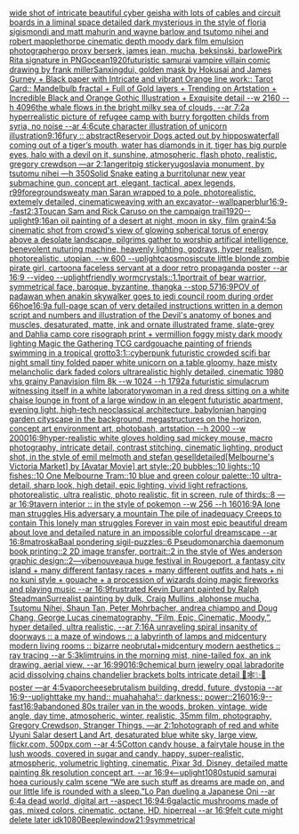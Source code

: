 [wide shot of intricate beautiful cyber geisha with lots of cables and circuit boards in a liminal space detailed dark mysterious in the style of floria sigismondi and matt mahurin and wayne barlow and tsutomo nihei and robert mapplethorpe cinematic depth moody dark film emulsion photograph](https://www.ebank.nz/aiartgenerator?category=wide%2520shot%2520of%2520intricate%2520beautiful%2520cyber%2520geisha%2520with%2520lots%2520of%2520cables%2520and%2520circuit%2520boards%2520in%2520a%2520liminal%2520space%2520detailed%2520dark%2520mysterious%2520in%2520the%2520style%2520of%2520floria%2520sigismondi%2520and%2520matt%2520mahurin%2520and%2520wayne%2520barlow%2520and%2520tsutomo%2520nihei%2520and%2520robert%2520mapplethorpe%2520cinematic%2520depth%2520moody%2520dark%2520film%2520emulsion%2520photograph)[ergo proxy berserk, james jean, mucha, beksinski, barlowe](https://www.ebank.nz/aiartgenerator?category=ergo%2520proxy%2520berserk%2C%2520james%2520jean%2C%2520mucha%2C%2520beksinski%2C%2520barlowe)[Pirk Rita signature in PNG](https://www.ebank.nz/aiartgenerator?category=Pirk%2520Rita%2520signature%2520in%2520PNG)[ocean](https://www.ebank.nz/aiartgenerator?category=ocean)[1920](https://www.ebank.nz/aiartgenerator?category=1920)[futuristic samurai vampire villain comic drawing by frank miller](https://www.ebank.nz/aiartgenerator?category=futuristic%2520samurai%2520vampire%2520villain%2520comic%2520drawing%2520by%2520frank%2520miller)[Sanxingdui, golden mask by Hokusai and James Gurney + Black paper with Intricate and vibrant Orange line work:: Tarot Card:: Mandelbulb fractal + Full of Gold layers + Trending on Artstation + Incredible Black and Orange Gothic Illustration + Exquisite detail  --w 2160  --h 4096](https://www.ebank.nz/aiartgenerator?category=Sanxingdui%2C%2520golden%2520mask%2520by%2520Hokusai%2520and%2520James%2520Gurney%2520%2B%2520Black%2520paper%2520with%2520Intricate%2520and%2520vibrant%2520Orange%2520line%2520work%3A%3A%2520Tarot%2520Card%3A%3A%2520Mandelbulb%2520fractal%2520%2B%2520Full%2520of%2520Gold%2520layers%2520%2B%2520Trending%2520on%2520Artstation%2520%2B%2520Incredible%2520Black%2520and%2520Orange%2520Gothic%2520Illustration%2520%2B%2520Exquisite%2520detail%2520%2520--w%25202160%2520%2520--h%25204096)[the whale flows in the bright milky sea of clouds, --ar 7:2](https://www.ebank.nz/aiartgenerator?category=the%2520whale%2520flows%2520in%2520the%2520bright%2520milky%2520sea%2520of%2520clouds%2C%2520--ar%25207%3A2)[a hyperrealistic picture of refugee camp with burry forgotten childs from syria,  no noise --ar 4:6](https://www.ebank.nz/aiartgenerator?category=a%2520hyperrealistic%2520picture%2520of%2520refugee%2520camp%2520with%2520burry%2520forgotten%2520childs%2520from%2520syria%2C%2520%2520no%2520noise%2520--ar%25204%3A6)[cute character illustration of unicorn illustration](https://www.ebank.nz/aiartgenerator?category=cute%2520character%2520illustration%2520of%2520unicorn%2520illustration)[9:16](https://www.ebank.nz/aiartgenerator?category=9%3A16)[fury :: abstract](https://www.ebank.nz/aiartgenerator?category=fury%2520%3A%3A%2520abstract)[Reservoir Dogs acted out by hippos](https://www.ebank.nz/aiartgenerator?category=Reservoir%2520Dogs%2520acted%2520out%2520by%2520hippos)[waterfall coming out of a tiger’s mouth, water has diamonds in it, tiger has big purple eyes, halo with a devil on it, sunshine, atmospheric, flash photo, realistic, gregory crewdson —ar 2:1](https://www.ebank.nz/aiartgenerator?category=waterfall%2520coming%2520out%2520of%2520a%2520tiger%E2%80%99s%2520mouth%2C%2520water%2520has%2520diamonds%2520in%2520it%2C%2520tiger%2520has%2520big%2520purple%2520eyes%2C%2520halo%2520with%2520a%2520devil%2520on%2520it%2C%2520sunshine%2C%2520atmospheric%2C%2520flash%2520photo%2C%2520realistic%2C%2520gregory%2520crewdson%2520%E2%80%94ar%25202%3A1)[anger](https://www.ebank.nz/aiartgenerator?category=anger)[it](https://www.ebank.nz/aiartgenerator?category=it)[pig sticker](https://www.ebank.nz/aiartgenerator?category=pig%2520sticker)[yugoslavia monument, by tsutomu nihei —h 350](https://www.ebank.nz/aiartgenerator?category=yugoslavia%2520monument%2C%2520by%2520tsutomu%2520nihei%2520%E2%80%94h%2520350)[Solid Snake eating a burrito](https://www.ebank.nz/aiartgenerator?category=Solid%2520Snake%2520eating%2520a%2520burrito)[](https://www.ebank.nz/aiartgenerator?category=)[lunar new year submachine gun, concept art, elegant, tactical, apex legends, r99](https://www.ebank.nz/aiartgenerator?category=lunar%2520new%2520year%2520submachine%2520gun%2C%2520concept%2520art%2C%2520elegant%2C%2520tactical%2C%2520apex%2520legends%2C%2520r99)[foreground](https://www.ebank.nz/aiartgenerator?category=foreground)[sweaty man Saran wrapped to a pole. photorealistic, extemely detailed, cinematic](https://www.ebank.nz/aiartgenerator?category=sweaty%2520man%2520Saran%2520wrapped%2520to%2520a%2520pole.%2520photorealistic%2C%2520extemely%2520detailed%2C%2520cinematic)[weaving with an excavator](https://www.ebank.nz/aiartgenerator?category=weaving%2520with%2520an%2520excavator)[--wallpaper](https://www.ebank.nz/aiartgenerator?category=--wallpaper)[blur](https://www.ebank.nz/aiartgenerator?category=blur)[16:9](https://www.ebank.nz/aiartgenerator?category=16%3A9)[--fast](https://www.ebank.nz/aiartgenerator?category=--fast)[2:3](https://www.ebank.nz/aiartgenerator?category=2%3A3)[Toucan Sam and Rick Caruso on the campaign trail](https://www.ebank.nz/aiartgenerator?category=Toucan%2520Sam%2520and%2520Rick%2520Caruso%2520on%2520the%2520campaign%2520trail)[1920](https://www.ebank.nz/aiartgenerator?category=1920)[--uplight](https://www.ebank.nz/aiartgenerator?category=--uplight)[9:16](https://www.ebank.nz/aiartgenerator?category=9%3A16)[an oil painting of a desert at night, moon in sky, film grain](https://www.ebank.nz/aiartgenerator?category=an%2520oil%2520painting%2520of%2520a%2520desert%2520at%2520night%2C%2520moon%2520in%2520sky%2C%2520film%2520grain)[4:5](https://www.ebank.nz/aiartgenerator?category=4%3A5)[a cinematic shot from crowd's view of glowing spherical torus of energy above a desolate landscape, pilgrims gather to worship artifical intelligence, benevolent nuturing machine, heavenly lighting, godrays, hyper realism, photorealistic, utopian, --w 600 --uplight](https://www.ebank.nz/aiartgenerator?category=a%2520cinematic%2520shot%2520from%2520crowd%27s%2520view%2520of%2520glowing%2520spherical%2520torus%2520of%2520energy%2520above%2520a%2520desolate%2520landscape%2C%2520pilgrims%2520gather%2520to%2520worship%2520artifical%2520intelligence%2C%2520benevolent%2520nuturing%2520machine%2C%2520heavenly%2520lighting%2C%2520godrays%2C%2520hyper%2520realism%2C%2520photorealistic%2C%2520utopian%2C%2520--w%2520600%2520--uplight)[caosmosis](https://www.ebank.nz/aiartgenerator?category=caosmosis)[cute little blonde zombie pirate girl, cartoon](https://www.ebank.nz/aiartgenerator?category=cute%2520little%2520blonde%2520zombie%2520pirate%2520girl%2C%2520cartoon)[a faceless servant at a door retro propaganda poster --ar 16:9 --video --uplight](https://www.ebank.nz/aiartgenerator?category=a%2520faceless%2520servant%2520at%2520a%2520door%2520retro%2520propaganda%2520poster%2520--ar%252016%3A9%2520--video%2520--uplight)[friendly worm](https://www.ebank.nz/aiartgenerator?category=friendly%2520worm)[crystals::1.1](https://www.ebank.nz/aiartgenerator?category=crystals%3A%3A1.1)[portrait of bear warrior, symmetrical face, baroque, byzantine, thangka --stop 57](https://www.ebank.nz/aiartgenerator?category=portrait%2520of%2520bear%2520warrior%2C%2520symmetrical%2520face%2C%2520baroque%2C%2520byzantine%2C%2520thangka%2520--stop%252057)[16:9](https://www.ebank.nz/aiartgenerator?category=16%3A9)[POV of padawan when anakin skywalker goes to jedi council room during order 66](https://www.ebank.nz/aiartgenerator?category=POV%2520of%2520padawan%2520when%2520anakin%2520skywalker%2520goes%2520to%2520jedi%2520council%2520room%2520during%2520order%252066)[hoe](https://www.ebank.nz/aiartgenerator?category=hoe)[16:9](https://www.ebank.nz/aiartgenerator?category=16%3A9)[a full-page scan of very detailed instructions written in a demon script and numbers and illustration of the Devil's anatomy of bones and muscles, desaturated, matte, ink and ornate illustrated frame, slate-grey and Dahlia camp core risograph print + vermillion foggy misty dark moody lighting Magic the Gathering TCG card](https://www.ebank.nz/aiartgenerator?category=a%2520full-page%2520scan%2520of%2520very%2520detailed%2520instructions%2520written%2520in%2520a%2520demon%2520script%2520and%2520numbers%2520and%2520illustration%2520of%2520the%2520Devil%27s%2520anatomy%2520of%2520bones%2520and%2520muscles%2C%2520desaturated%2C%2520matte%2C%2520ink%2520and%2520ornate%2520illustrated%2520frame%2C%2520slate-grey%2520and%2520Dahlia%2520camp%2520core%2520risograph%2520print%2520%2B%2520vermillion%2520foggy%2520misty%2520dark%2520moody%2520lighting%2520Magic%2520the%2520Gathering%2520TCG%2520card)[gouache painting of friends swimming in a tropical grotto](https://www.ebank.nz/aiartgenerator?category=gouache%2520painting%2520of%2520friends%2520swimming%2520in%2520a%2520tropical%2520grotto)[3:1](https://www.ebank.nz/aiartgenerator?category=3%3A1)[::](https://www.ebank.nz/aiartgenerator?category=%3A%3A)[cyberpunk futuristic crowded scifi bar night small tiny folded paper white unicorn on a table gloomy, haze misty melancholic dark faded colors ultrarealistic highly detailed, cinematic 1980 vhs grainy Panavision film 8k --w 1024 --h 1792](https://www.ebank.nz/aiartgenerator?category=cyberpunk%2520futuristic%2520crowded%2520scifi%2520bar%2520night%2520small%2520tiny%2520folded%2520paper%2520white%2520unicorn%2520on%2520a%2520table%2520gloomy%2C%2520haze%2520misty%2520melancholic%2520dark%2520faded%2520colors%2520ultrarealistic%2520highly%2520detailed%2C%2520cinematic%25201980%2520vhs%2520grainy%2520Panavision%2520film%25208k%2520--w%25201024%2520--h%25201792)[a futuristic simulacrum witnessing itself in a white laboratory](https://www.ebank.nz/aiartgenerator?category=a%2520futuristic%2520simulacrum%2520witnessing%2520itself%2520in%2520a%2520white%2520laboratory)[woman in a red dress sitting on a white chaise lounge in front of a large window in an elegent futuristic apartment, evening light, high-tech neoclassical architecture, babylonian hanging garden cityscape in the background, megastructures on the horizon, concept art environment art, photobash, artstation --h 2000 --w 2000](https://www.ebank.nz/aiartgenerator?category=woman%2520in%2520a%2520red%2520dress%2520sitting%2520on%2520a%2520white%2520chaise%2520lounge%2520in%2520front%2520of%2520a%2520large%2520window%2520in%2520an%2520elegent%2520futuristic%2520apartment%2C%2520evening%2520light%2C%2520high-tech%2520neoclassical%2520architecture%2C%2520babylonian%2520hanging%2520garden%2520cityscape%2520in%2520the%2520background%2C%2520megastructures%2520on%2520the%2520horizon%2C%2520concept%2520art%2520environment%2520art%2C%2520photobash%2C%2520artstation%2520--h%25202000%2520--w%25202000)[16:9](https://www.ebank.nz/aiartgenerator?category=16%3A9)[hyper-realistic white gloves holding sad mickey mouse, macro photography,  intricate detail, contrast stitching, cinematic lighting, product shot, in the style of emil melmoth and stefan gesell](https://www.ebank.nz/aiartgenerator?category=hyper-realistic%2520white%2520gloves%2520holding%2520sad%2520mickey%2520mouse%2C%2520macro%2520photography%2C%2520%2520intricate%2520detail%2C%2520contrast%2520stitching%2C%2520cinematic%2520lighting%2C%2520product%2520shot%2C%2520in%2520the%2520style%2520of%2520emil%2520melmoth%2520and%2520stefan%2520gesell)[detailed](https://www.ebank.nz/aiartgenerator?category=detailed)[[Melbourne's Victoria Market] by [Avatar Movie] art style::20 bubbles::10 lights::10 fishes::10 One Melbourne Tram::10 blue and green colour palette::10 ultra-detail, sharp look, high detail, epic lighting, vivid light refractions, photorealistic, ultra realistic, photo realistic, fit in screen, rule of thirds::8 —ar 16:9](https://www.ebank.nz/aiartgenerator?category=%5BMelbourne%27s%2520Victoria%2520Market%5D%2520by%2520%5BAvatar%2520Movie%5D%2520art%2520style%3A%3A20%2520bubbles%3A%3A10%2520lights%3A%3A10%2520fishes%3A%3A10%2520One%2520Melbourne%2520Tram%3A%3A10%2520blue%2520and%2520green%2520colour%2520palette%3A%3A10%2520ultra-detail%2C%2520sharp%2520look%2C%2520high%2520detail%2C%2520epic%2520lighting%2C%2520vivid%2520light%2520refractions%2C%2520photorealistic%2C%2520ultra%2520realistic%2C%2520photo%2520realistic%2C%2520fit%2520in%2520screen%2C%2520rule%2520of%2520thirds%3A%3A8%2520%E2%80%94ar%252016%3A9)[tavern interior :: in the style of pokemon --w 256 --h 160](https://www.ebank.nz/aiartgenerator?category=tavern%2520interior%2520%3A%3A%2520in%2520the%2520style%2520of%2520pokemon%2520--w%2520256%2520--h%2520160)[16:9](https://www.ebank.nz/aiartgenerator?category=16%3A9)[A lone man struggles His adversary a mountain The pile of inadequacy Creeps to contain This lonely man struggles Forever in vain most epic beautiful dream about love and detailed nature in an impossible colorful dreamscape --ar 16:8](https://www.ebank.nz/aiartgenerator?category=A%2520lone%2520man%2520struggles%2520His%2520adversary%2520a%2520mountain%2520The%2520pile%2520of%2520inadequacy%2520Creeps%2520to%2520contain%2520This%2520lonely%2520man%2520struggles%2520Forever%2520in%2520vain%2520most%2520epic%2520beautiful%2520dream%2520about%2520love%2520and%2520detailed%2520nature%2520in%2520an%2520impossible%2520colorful%2520dreamscape%2520--ar%252016%3A8)[matroska](https://www.ebank.nz/aiartgenerator?category=matroska)[Baal pondering sigil-puzzles::6 Pseudomonarchia daemonum book printing::2 2D image transfer, portrait::2 in the style of Wes anderson graphic design::2](https://www.ebank.nz/aiartgenerator?category=Baal%2520pondering%2520sigil-puzzles%3A%3A6%2520Pseudomonarchia%2520daemonum%2520book%2520printing%3A%3A2%25202D%2520image%2520transfer%2C%2520portrait%3A%3A2%2520in%2520the%2520style%2520of%2520Wes%2520anderson%2520graphic%2520design%3A%3A2)[—vibe](https://www.ebank.nz/aiartgenerator?category=%E2%80%94vibe)[nouveau](https://www.ebank.nz/aiartgenerator?category=nouveau)[a huge festival in Rougeport, a fantasy city island + many different fantasy races + many different outfits and hats + ni no kuni style + gouache + a procession of wizards doing magic fireworks and playing music --ar 16:9](https://www.ebank.nz/aiartgenerator?category=a%2520huge%2520festival%2520in%2520Rougeport%2C%2520a%2520fantasy%2520city%2520island%2520%2B%2520many%2520different%2520fantasy%2520races%2520%2B%2520many%2520different%2520outfits%2520and%2520hats%2520%2B%2520ni%2520no%2520kuni%2520style%2520%2B%2520gouache%2520%2B%2520a%2520procession%2520of%2520wizards%2520doing%2520magic%2520fireworks%2520and%2520playing%2520music%2520--ar%252016%3A9)[frustrated Kevin Durant painted by Ralph Steadman](https://www.ebank.nz/aiartgenerator?category=frustrated%2520Kevin%2520Durant%2520painted%2520by%2520Ralph%2520Steadman)[Surrealist painting by dulk, Craig Mullins ,alphonse mucha, Tsutomu Nihei, Shaun Tan, Peter Mohrbacher, andrea chiampo and Doug Chang, George Lucas cinematography, “Film, Epic, Cinematic, Moody,”, hyper detailed, ultra realistic, --ar 7:16](https://www.ebank.nz/aiartgenerator?category=Surrealist%2520painting%2520by%2520dulk%2C%2520Craig%2520Mullins%2520%2Calphonse%2520mucha%2C%2520Tsutomu%2520Nihei%2C%2520Shaun%2520Tan%2C%2520Peter%2520Mohrbacher%2C%2520andrea%2520chiampo%2520and%2520Doug%2520Chang%2C%2520George%2520Lucas%2520cinematography%2C%2520%E2%80%9CFilm%2C%2520Epic%2C%2520Cinematic%2C%2520Moody%2C%E2%80%9D%2C%2520hyper%2520detailed%2C%2520ultra%2520realistic%2C%2520--ar%25207%3A16)[A unraveling spiral insanity of doorways :: a maze of windows :: a labyrinth of lamps and midcentury modern living rooms :: bizarre neobrutal+midcentury modern aesthetics :: ray tracing --ar 5:3](https://www.ebank.nz/aiartgenerator?category=A%2520unraveling%2520spiral%2520insanity%2520of%2520doorways%2520%3A%3A%2520a%2520maze%2520of%2520windows%2520%3A%3A%2520a%2520labyrinth%2520of%2520lamps%2520and%2520midcentury%2520modern%2520living%2520rooms%2520%3A%3A%2520bizarre%2520neobrutal%2Bmidcentury%2520modern%2520aesthetics%2520%3A%3A%2520ray%2520tracing%2520--ar%25205%3A3)[klimt](https://www.ebank.nz/aiartgenerator?category=klimt)[ruins in the morning mist, nine-tailed fox, an ink drawing, aerial view,  --ar 16:9](https://www.ebank.nz/aiartgenerator?category=ruins%2520in%2520the%2520morning%2520mist%2C%2520nine-tailed%2520fox%2C%2520an%2520ink%2520drawing%2C%2520aerial%2520view%2C%2520%2520--ar%252016%3A9)[90](https://www.ebank.nz/aiartgenerator?category=90)[16:9](https://www.ebank.nz/aiartgenerator?category=16%3A9)[chemical burn jewelry opal labradorite acid dissolving chains chandelier brackets bolts intricate detail 🦋🕸✨🫧 poster —ar 4:5](https://www.ebank.nz/aiartgenerator?category=chemical%2520burn%2520jewelry%2520opal%2520labradorite%2520acid%2520dissolving%2520chains%2520chandelier%2520brackets%2520bolts%2520intricate%2520detail%2520%F0%9F%A6%8B%F0%9F%95%B8%E2%9C%A8%F0%9F%AB%A7%2520poster%2520%E2%80%94ar%25204%3A5)[vapor](https://www.ebank.nz/aiartgenerator?category=vapor)[cheese](https://www.ebank.nz/aiartgenerator?category=cheese)[brutalism building, dredd, future, dystopia --ar 16:9](https://www.ebank.nz/aiartgenerator?category=brutalism%2520building%2C%2520dredd%2C%2520future%2C%2520dystopia%2520--ar%252016%3A9)[--uplight](https://www.ebank.nz/aiartgenerator?category=--uplight)[take my hand:: muahahaha!:: darkness:: power::](https://www.ebank.nz/aiartgenerator?category=take%2520my%2520hand%3A%3A%2520muahahaha%21%3A%3A%2520darkness%3A%3A%2520power%3A%3A)[2160](https://www.ebank.nz/aiartgenerator?category=2160)[16:9](https://www.ebank.nz/aiartgenerator?category=16%3A9)[--fast](https://www.ebank.nz/aiartgenerator?category=--fast)[16:9](https://www.ebank.nz/aiartgenerator?category=16%3A9)[abandoned 80s trailer van in the woods, broken, vintage, wide angle, day time, atmospheric, winter, realistic, 35mm film, photography, Gregory Crewdson, Stranger Things, —ar 2:1](https://www.ebank.nz/aiartgenerator?category=abandoned%252080s%2520trailer%2520van%2520in%2520the%2520woods%2C%2520broken%2C%2520vintage%2C%2520wide%2520angle%2C%2520day%2520time%2C%2520atmospheric%2C%2520winter%2C%2520realistic%2C%252035mm%2520film%2C%2520photography%2C%2520Gregory%2520Crewdson%2C%2520Stranger%2520Things%2C%2520%E2%80%94ar%25202%3A1)[photograph of red and white Uyuni Salar desert Land Art, desaturated blue white sky, large view, flickr.com, 500px.com --ar 4:5](https://www.ebank.nz/aiartgenerator?category=photograph%2520of%2520red%2520and%2520white%2520Uyuni%2520Salar%2520desert%2520Land%2520Art%2C%2520desaturated%2520blue%2520white%2520sky%2C%2520large%2520view%2C%2520flickr.com%2C%2520500px.com%2520--ar%25204%3A5)[Cotton candy house, a fairytale house in the lush woods, covered in sugar and candy, happy, super-realistic, atmospheric, volumetric lighting, cinematic, Pixar 3d, Disney, detailed matte painting 8k resolution concept art, --ar 16:9](https://www.ebank.nz/aiartgenerator?category=Cotton%2520candy%2520house%2C%2520a%2520fairytale%2520house%2520in%2520the%2520lush%2520woods%2C%2520covered%2520in%2520sugar%2520and%2520candy%2C%2520happy%2C%2520super-realistic%2C%2520atmospheric%2C%2520volumetric%2520lighting%2C%2520cinematic%2C%2520Pixar%25203d%2C%2520Disney%2C%2520detailed%2520matte%2520painting%25208k%2520resolution%2520concept%2520art%2C%2520--ar%252016%3A9)[<--uplight](https://www.ebank.nz/aiartgenerator?category=%3C--uplight)[1080](https://www.ebank.nz/aiartgenerator?category=1080)[stupid samurai hoe](https://www.ebank.nz/aiartgenerator?category=stupid%2520samurai%2520hoe)[a curiously calm scene “We are such stuff as dreams are made on, and our little life is rounded with a sleep.”](https://www.ebank.nz/aiartgenerator?category=a%2520curiously%2520calm%2520scene%2520%E2%80%9CWe%2520are%2520such%2520stuff%2520as%2520dreams%2520are%2520made%2520on%2C%2520and%2520our%2520little%2520life%2520is%2520rounded%2520with%2520a%2520sleep.%E2%80%9D)[Lo Pan dueling a Japanese Oni --ar 6:4](https://www.ebank.nz/aiartgenerator?category=Lo%2520Pan%2520dueling%2520a%2520Japanese%2520Oni%2520--ar%25206%3A4)[a dead world, digital art --aspect 16:9](https://www.ebank.nz/aiartgenerator?category=a%2520dead%2520world%2C%2520digital%2520art%2520--aspect%252016%3A9)[4:6](https://www.ebank.nz/aiartgenerator?category=4%3A6)[galactic mushrooms made of gas, mixed colors, cinematic, octane, HD, hiperreal --ar 16:9](https://www.ebank.nz/aiartgenerator?category=galactic%2520mushrooms%2520made%2520of%2520gas%2C%2520mixed%2520colors%2C%2520cinematic%2C%2520octane%2C%2520HD%2C%2520hiperreal%2520--ar%252016%3A9)[felt cute might delete later idk](https://www.ebank.nz/aiartgenerator?category=felt%2520cute%2520might%2520delete%2520later%2520idk)[1080](https://www.ebank.nz/aiartgenerator?category=1080)[Beeple](https://www.ebank.nz/aiartgenerator?category=Beeple)[window](https://www.ebank.nz/aiartgenerator?category=window)[21:9](https://www.ebank.nz/aiartgenerator?category=21%3A9)[](https://www.ebank.nz/aiartgenerator?category=)[symmetrical](https://www.ebank.nz/aiartgenerator?category=symmetrical)